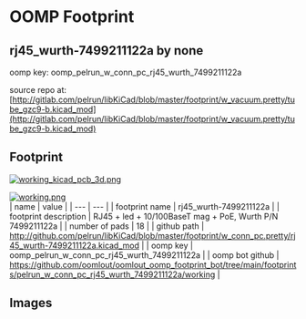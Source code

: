 # OOMP Footprint  
## rj45_wurth-7499211122a  by none  
  
oomp key: oomp_pelrun_w_conn_pc_rj45_wurth_7499211122a  
  
source repo at: [http://gitlab.com/pelrun/libKiCad/blob/master/footprint/w_vacuum.pretty/tube_gzc9-b.kicad_mod](http://gitlab.com/pelrun/libKiCad/blob/master/footprint/w_vacuum.pretty/tube_gzc9-b.kicad_mod)  
## Footprint  
  
[![working_kicad_pcb_3d.png](working_kicad_pcb_3d_600.png)](working_kicad_pcb_3d.png)  
  
[![working.png](working_600.png)](working.png)  
| name | value | 
| --- | --- | 
| footprint name | rj45_wurth-7499211122a | 
| footprint description | RJ45 + led + 10/100BaseT mag + PoE, Wurth P/N 7499211122a | 
| number of pads | 18 | 
| github path | http://github.com/pelrun/libKiCad/blob/master/footprint/w_conn_pc.pretty/rj45_wurth-7499211122a.kicad_mod | 
| oomp key | oomp_pelrun_w_conn_pc_rj45_wurth_7499211122a | 
| oomp bot github | https://github.com/oomlout/oomlout_oomp_footprint_bot/tree/main/footprints/pelrun_w_conn_pc_rj45_wurth_7499211122a/working | 
## Images  

